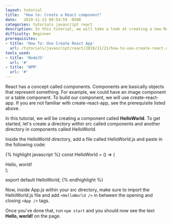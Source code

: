 ```yaml
---
layout: tutorial
title:  "How to: Create a React component"
date:   2019-11-21 09:54:59 -0500
categories: tutorials javascript react
description: In this tutorial, we will take a look at creating a new React component using JSX.
difficulty: Beginner
prerequisites:
- title: 'How To: Use Create React App'
  url: /tutorials/javascript/react/2019/11/21/how-to-use-create-react-app.html
tools_used:
- title: 'NodeJS'
  url: '#'
- title: 'NPM'
  url: '#'
---
```

React has a concept called components. Components are basically objects that represent something.
For example, we could have an image component or a table component. To build our component, we will
use create-react-app. If you are not familiar with create-react-app, see the prerequisite listed above.

In this tutorial, we will be creating a component called **HelloWorld**. To get started, let's create a
directory within src called components and another directory in components called HelloWorld.

Inside the HelloWorld directory, add a file called HelloWorld.js and paste in the following code:

{% highlight javascript %}
const HelloWorld = () => (
    <div>Hello, world!</div>
);

export default HelloWorld;
{% endhighlight %}

Now, inside App.js within your src directory, make sure to import the HelloWorld.js file and add
`<HelloWorld />` in between the opening and closing `<App />` tags.

Once you've done that, run `npm start` and you should now see the text **Hello, world!** on the page.
